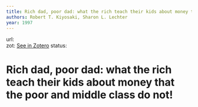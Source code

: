 ```yaml
---
title: Rich dad, poor dad: what the rich teach their kids about money that the poor and middle class do not!
authors: Robert T. Kiyosaki, Sharon L. Lechter
year: 1997
---
```

url:  
zot: [See in Zotero](zotero://select/items/@kiyosakiRichDadPoor1998)
status:
# Rich dad, poor dad: what the rich teach their kids about money that the poor and middle class do not!




